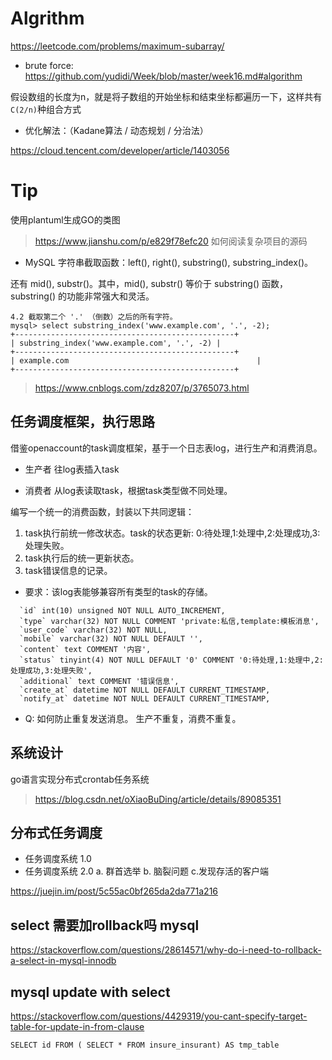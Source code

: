 # Algrithm

https://leetcode.com/problems/maximum-subarray/

* brute force: https://github.com/yudidi/Week/blob/master/week16.md#algorithm

假设数组的长度为n，就是将子数组的开始坐标和结束坐标都遍历一下，这样共有`C(2/n)`种组合方式


* 优化解法：（Kadane算法 / 动态规划 / 分治法）



https://cloud.tencent.com/developer/article/1403056


# Tip

使用plantuml生成GO的类图

> https://www.jianshu.com/p/e829f78efc20 如何阅读复杂项目的源码

* MySQL 字符串截取函数：left(), right(), substring(), substring_index()。

还有 mid(), substr()。其中，mid(), substr() 等价于 substring() 函数，substring() 的功能非常强大和灵活。

```
4.2 截取第二个 '.' （倒数）之后的所有字符。
mysql> select substring_index('www.example.com', '.', -2);
+-------------------------------------------------+
| substring_index('www.example.com', '.', -2) |
+-------------------------------------------------+
| example.com                                          |
+-------------------------------------------------+
```
> https://www.cnblogs.com/zdz8207/p/3765073.html

## 任务调度框架，执行思路

借鉴openaccount的task调度框架，基于一个日志表log，进行生产和消费消息。

* 生产者
往log表插入task

* 消费者
从log表读取task，根据task类型做不同处理。

编写一个统一的消费函数，封装以下共同逻辑：
1. task执行前统一修改状态。task的状态更新: 0:待处理,1:处理中,2:处理成功,3:处理失败。
2. task执行后的统一更新状态。
3. task错误信息的记录。

* 要求：该log表能够兼容所有类型的task的存储。
```
  `id` int(10) unsigned NOT NULL AUTO_INCREMENT,
  `type` varchar(32) NOT NULL COMMENT 'private:私信,template:模板消息',
  `user_code` varchar(32) NOT NULL,
  `mobile` varchar(32) NOT NULL DEFAULT '',
  `content` text COMMENT '内容',
  `status` tinyint(4) NOT NULL DEFAULT '0' COMMENT '0:待处理,1:处理中,2:处理成功,3:处理失败',
  `additional` text COMMENT '错误信息',
  `create_at` datetime NOT NULL DEFAULT CURRENT_TIMESTAMP,
  `notify_at` datetime NOT NULL DEFAULT CURRENT_TIMESTAMP,
```

* Q: 如何防止重复发送消息。 生产不重复，消费不重复。

## 系统设计

go语言实现分布式crontab任务系统
> https://blog.csdn.net/oXiaoBuDing/article/details/89085351

## 分布式任务调度
* 任务调度系统 1.0
* 任务调度系统 2.0
a. 群首选举
b. 脑裂问题
c.发现存活的客户端

https://juejin.im/post/5c55ac0bf265da2da771a216

## select 需要加rollback吗 mysql


https://stackoverflow.com/questions/28614571/why-do-i-need-to-rollback-a-select-in-mysql-innodb


## mysql update with select 

https://stackoverflow.com/questions/4429319/you-cant-specify-target-table-for-update-in-from-clause

```
SELECT id FROM ( SELECT * FROM insure_insurant) AS tmp_table 
```
